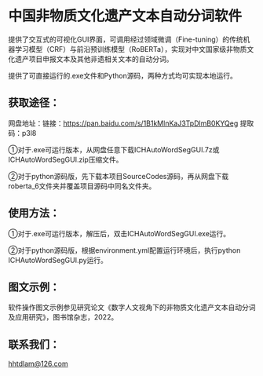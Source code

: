 # 中国非物质文化遗产文本自动分词软件


提供了交互式的可视化GUI界面，可调用经过领域微调（Fine-tuning）的传统机器学习模型（CRF）与前沿预训练模型（RoBERTa），实现对中文国家级非物质文化遗产项目申报文本及其他非遗相关文本的自动分词。   

提供了可直接运行的.exe文件和Python源码，两种方式均可实现本地运行。   
   


## 获取途径：

网盘地址：链接：https://pan.baidu.com/s/1B1kMlnKaJ3TpDlmB0KYQeg   提取码：p3l8    

①对于.exe可运行版本，从网盘任意下载ICHAutoWordSegGUI.7z或ICHAutoWordSegGUI.zip压缩文件。   

②对于python源码版，先下载本项目SourceCodes源码，再从网盘下载roberta_6文件夹并覆盖项目源码中同名文件夹。   
   



## 使用方法：

①对于.exe可运行版本，解压后，双击ICHAutoWordSegGUI.exe运行。   

②对于python源码版，根据environment.yml配置运行环境后，执行python ICHAutoWordSegGUI.py运行。   


## 图文示例：

软件操作图文示例参见研究论文《数字人文视角下的非物质文化遗产文本自动分词及应用研究》，图书馆杂志，2022。   


## 联系我们：

hhtdlam@126.com   
